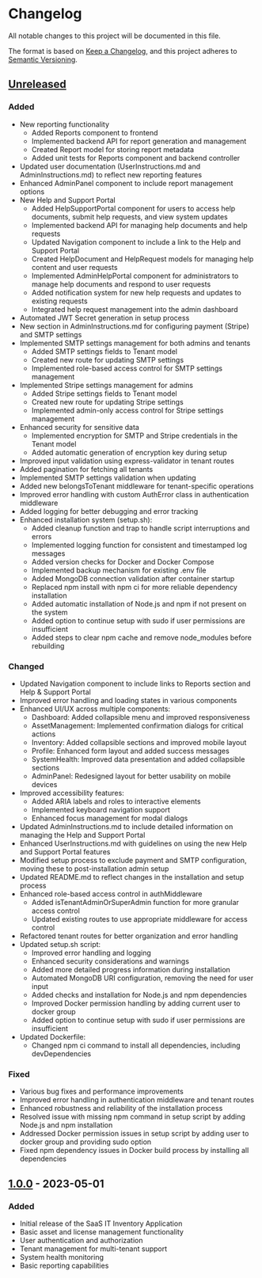 # Changelog

All notable changes to this project will be documented in this file.

The format is based on [Keep a Changelog](https://keepachangelog.com/en/1.0.0/),
and this project adheres to [Semantic Versioning](https://semver.org/spec/v2.0.0.html).

## [Unreleased]

### Added
- New reporting functionality
  - Added Reports component to frontend
  - Implemented backend API for report generation and management
  - Created Report model for storing report metadata
  - Added unit tests for Reports component and backend controller
- Updated user documentation (UserInstructions.md and AdminInstructions.md) to reflect new reporting features
- Enhanced AdminPanel component to include report management options
- New Help and Support Portal
  - Added HelpSupportPortal component for users to access help documents, submit help requests, and view system updates
  - Implemented backend API for managing help documents and help requests
  - Updated Navigation component to include a link to the Help and Support Portal
  - Created HelpDocument and HelpRequest models for managing help content and user requests
  - Implemented AdminHelpPortal component for administrators to manage help documents and respond to user requests
  - Added notification system for new help requests and updates to existing requests
  - Integrated help request management into the admin dashboard
- Automated JWT Secret generation in setup process
- New section in AdminInstructions.md for configuring payment (Stripe) and SMTP settings
- Implemented SMTP settings management for both admins and tenants
  - Added SMTP settings fields to Tenant model
  - Created new route for updating SMTP settings
  - Implemented role-based access control for SMTP settings management
- Implemented Stripe settings management for admins
  - Added Stripe settings fields to Tenant model
  - Created new route for updating Stripe settings
  - Implemented admin-only access control for Stripe settings management
- Enhanced security for sensitive data
  - Implemented encryption for SMTP and Stripe credentials in the Tenant model
  - Added automatic generation of encryption key during setup
- Improved input validation using express-validator in tenant routes
- Added pagination for fetching all tenants
- Implemented SMTP settings validation when updating
- Added new belongsToTenant middleware for tenant-specific operations
- Improved error handling with custom AuthError class in authentication middleware
- Added logging for better debugging and error tracking
- Enhanced installation system (setup.sh):
  - Added cleanup function and trap to handle script interruptions and errors
  - Implemented logging function for consistent and timestamped log messages
  - Added version checks for Docker and Docker Compose
  - Implemented backup mechanism for existing .env file
  - Added MongoDB connection validation after container startup
  - Replaced npm install with npm ci for more reliable dependency installation
  - Added automatic installation of Node.js and npm if not present on the system
  - Added option to continue setup with sudo if user permissions are insufficient
  - Added steps to clear npm cache and remove node_modules before rebuilding

### Changed
- Updated Navigation component to include links to Reports section and Help & Support Portal
- Improved error handling and loading states in various components
- Enhanced UI/UX across multiple components:
  - Dashboard: Added collapsible menu and improved responsiveness
  - AssetManagement: Implemented confirmation dialogs for critical actions
  - Inventory: Added collapsible sections and improved mobile layout
  - Profile: Enhanced form layout and added success messages
  - SystemHealth: Improved data presentation and added collapsible sections
  - AdminPanel: Redesigned layout for better usability on mobile devices
- Improved accessibility features:
  - Added ARIA labels and roles to interactive elements
  - Implemented keyboard navigation support
  - Enhanced focus management for modal dialogs
- Updated AdminInstructions.md to include detailed information on managing the Help and Support Portal
- Enhanced UserInstructions.md with guidelines on using the new Help and Support Portal features
- Modified setup process to exclude payment and SMTP configuration, moving these to post-installation admin setup
- Updated README.md to reflect changes in the installation and setup process
- Enhanced role-based access control in authMiddleware
  - Added isTenantAdminOrSuperAdmin function for more granular access control
  - Updated existing routes to use appropriate middleware for access control
- Refactored tenant routes for better organization and error handling
- Updated setup.sh script:
  - Improved error handling and logging
  - Enhanced security considerations and warnings
  - Added more detailed progress information during installation
  - Automated MongoDB URI configuration, removing the need for user input
  - Added checks and installation for Node.js and npm dependencies
  - Improved Docker permission handling by adding current user to docker group
  - Added option to continue setup with sudo if user permissions are insufficient
- Updated Dockerfile:
  - Changed npm ci command to install all dependencies, including devDependencies

### Fixed
- Various bug fixes and performance improvements
- Improved error handling in authentication middleware and tenant routes
- Enhanced robustness and reliability of the installation process
- Resolved issue with missing npm command in setup script by adding Node.js and npm installation
- Addressed Docker permission issues in setup script by adding user to docker group and providing sudo option
- Fixed npm dependency issues in Docker build process by installing all dependencies

## [1.0.0] - 2023-05-01

### Added
- Initial release of the SaaS IT Inventory Application
- Basic asset and license management functionality
- User authentication and authorization
- Tenant management for multi-tenant support
- System health monitoring
- Basic reporting capabilities

[Unreleased]: https://github.com/yourusername/saas-it-inventory/compare/v1.0.0...HEAD
[1.0.0]: https://github.com/yourusername/saas-it-inventory/releases/tag/v1.0.0

